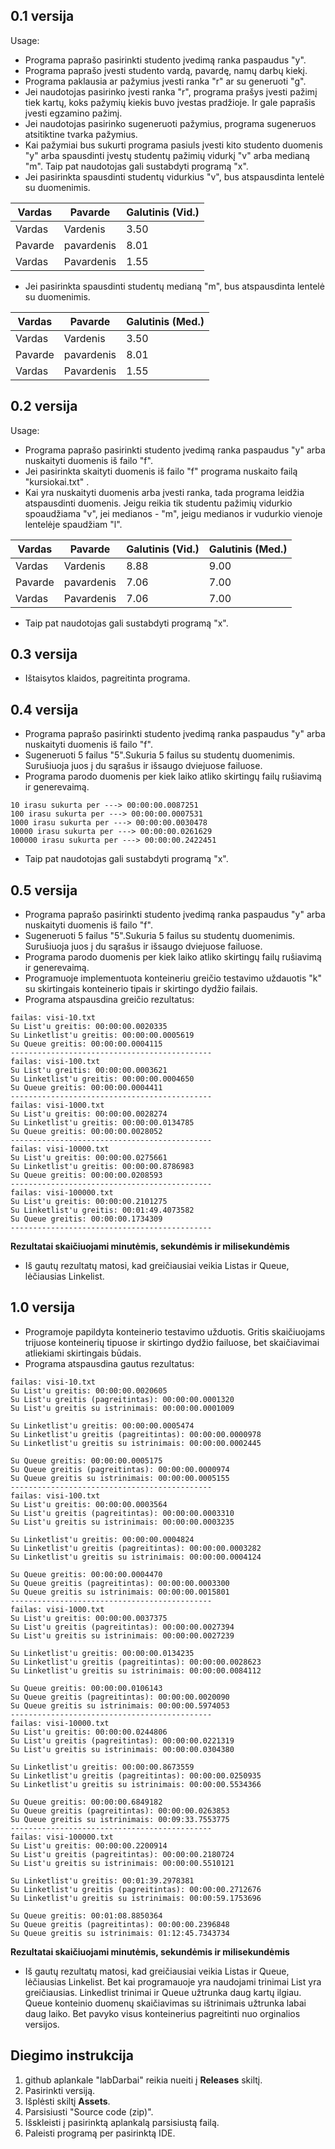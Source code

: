 ## 0.1 versija ##

Usage:
- Programa paprašo pasirinkti studento įvedimą ranka paspaudus "y".
- Programa paprašo įvesti studento vardą, pavardę, namų darbų kiekį.
- Programa paklausia ar pažymius įvesti ranka "r" ar su generuoti "g".
- Jei naudotojas pasirinko įvesti ranka "r", programa prašys įvesti pažimį tiek kartų, koks pažymių kiekis buvo įvestas pradžioje. Ir gale paprašis įvesti egzamino pažimį.
- Jei naudotojas pasirinko sugeneruoti pažymius, programa sugeneruos atsitiktine tvarka pažymius.
- Kai pažymiai bus sukurti programa pasiuls įvesti kito studento duomenis "y" arba  spausdinti įvestų studentų pažimių vidurkį "v" arba medianą "m". Taip pat naudotojas gali sustabdyti programą "x".
- Jei pasirinkta spausdinti studentų vidurkius "v", bus atspausdinta lentelė su duomenimis.

|  Vardas  |  Pavarde   |  Galutinis (Vid.)  |
|----------|------------|--------------------|
|  Vardas  | Vardenis   |        3.50        |
|  Pavarde | pavardenis |        8.01        |
|  Vardas  | Pavardenis |        1.55        |
      
- Jei pasirinkta spausdinti studentų medianą "m", bus atspausdinta lentelė su duomenimis.

|  Vardas  |  Pavarde   |  Galutinis (Med.)  |
|----------|------------|--------------------|
|  Vardas  | Vardenis   |        3.50        |
|  Pavarde | pavardenis |        8.01        |
|  Vardas  | Pavardenis |        1.55        |


## 0.2 versija ##

Usage:
- Programa paprašo pasirinkti studento įvedimą ranka paspaudus "y" arba nuskaityti duomenis iš failo "f".
- Jei pasirinkta skaityti duomenis iš failo "f" programa nuskaito failą "kursiokai.txt" .
- Kai yra nuskaityti duomenis arba įvesti ranka, tada programa leidžia atspausdinti duomenis. Jeigu reikia tik studentu pažimių vidurkio spoaudžiama  "v", jei medianos - "m", jeigu medianos ir vudurkio vienoje lentelėje spaudžiam "l".

|  Vardas  |  Pavarde   |  Galutinis (Vid.)  |  Galutinis (Med.)  |
|----------|------------|--------------------|--------------------|
|  Vardas  | Vardenis   |        8.88        |        9.00        |
|  Pavarde | pavardenis |        7.06        |        7.00        |
|  Vardas  | Pavardenis |        7.06        |        7.00        |

- Taip pat naudotojas gali sustabdyti programą "x".
      
## 0.3 versija ##

- Ištaisytos klaidos, pagreitinta programa.

## 0.4 versija ##

- Programa paprašo pasirinkti studento įvedimą ranka paspaudus "y" arba nuskaityti duomenis iš failo "f".
- Sugeneruoti 5 failus "5".Sukuria 5 failus su studentų duomenimis. Surušiuoja juos į du sąrašus ir išsaugo dviejuose failuose.
- Programa parodo duomenis per kiek laiko atliko skirtingų failų rušiavimą ir generevaimą. 

````
10 irasu sukurta per ---> 00:00:00.0087251
100 irasu sukurta per ---> 00:00:00.0007531
1000 irasu sukurta per ---> 00:00:00.0030478
10000 irasu sukurta per ---> 00:00:00.0261629
100000 irasu sukurta per ---> 00:00:00.2422451
````
- Taip pat naudotojas gali sustabdyti programą "x".

## 0.5 versija ##

- Programa paprašo pasirinkti studento įvedimą ranka paspaudus "y" arba nuskaityti duomenis iš failo "f".
- Sugeneruoti 5 failus "5".Sukuria 5 failus su studentų duomenimis. Surušiuoja juos į du sąrašus ir išsaugo dviejuose failuose.
- Programa parodo duomenis per kiek laiko atliko skirtingų failų rušiavimą ir generevaimą. 
- Programuoje implementuota konteineriu greičio testavimo uždauotis "k" su skirtingais konteinerio tipais ir skirtingo dydžio failais.
- Programa atspausdina greičio rezultatus:
````
failas: visi-10.txt
Su List'u greitis: 00:00:00.0020335
Su Linketlist'u greitis: 00:00:00.0005619
Su Queue greitis: 00:00:00.0004115
---------------------------------------------
failas: visi-100.txt
Su List'u greitis: 00:00:00.0003621
Su Linketlist'u greitis: 00:00:00.0004650
Su Queue greitis: 00:00:00.0004411
---------------------------------------------
failas: visi-1000.txt
Su List'u greitis: 00:00:00.0028274
Su Linketlist'u greitis: 00:00:00.0134785
Su Queue greitis: 00:00:00.0028052
---------------------------------------------
failas: visi-10000.txt
Su List'u greitis: 00:00:00.0275661
Su Linketlist'u greitis: 00:00:00.8786983
Su Queue greitis: 00:00:00.0208593
---------------------------------------------
failas: visi-100000.txt
Su List'u greitis: 00:00:00.2101275
Su Linketlist'u greitis: 00:01:49.4073582
Su Queue greitis: 00:00:00.1734309
---------------------------------------------
````
**Rezultatai skaičiuojami minutėmis, sekundėmis ir milisekundėmis**
- Iš gautų rezultatų matosi, kad greičiausiai veikia Listas ir Queue, lėčiausias Linkelist.

## 1.0 versija ##
- Programoje papildyta konteinerio testavimo užduotis. Gritis skaičiuojams trijuose konteinerių tipuose ir skirtingo dydžio failuose, bet skaičiavimai atliekiami skirtingais būdais.
- Programa atspausdina gautus rezultatus:
````
failas: visi-10.txt
Su List'u greitis: 00:00:00.0020605
Su List'u greitis (pagreitintas): 00:00:00.0001320
Su List'u greitis su istrinimais: 00:00:00.0001009

Su Linketlist'u greitis: 00:00:00.0005474
Su Linketlist'u greitis (pagreitintas): 00:00:00.0000978
Su Linketlist'u greitis su istrinimais: 00:00:00.0002445

Su Queue greitis: 00:00:00.0005175
Su Queue greitis (pagreitintas): 00:00:00.0000974
Su Queue greitis su istrinimais: 00:00:00.0005155
---------------------------------------------
failas: visi-100.txt
Su List'u greitis: 00:00:00.0003564
Su List'u greitis (pagreitintas): 00:00:00.0003310
Su List'u greitis su istrinimais: 00:00:00.0003235

Su Linketlist'u greitis: 00:00:00.0004824
Su Linketlist'u greitis (pagreitintas): 00:00:00.0003282
Su Linketlist'u greitis su istrinimais: 00:00:00.0004124

Su Queue greitis: 00:00:00.0004470
Su Queue greitis (pagreitintas): 00:00:00.0003300
Su Queue greitis su istrinimais: 00:00:00.0015801
---------------------------------------------
failas: visi-1000.txt
Su List'u greitis: 00:00:00.0037375
Su List'u greitis (pagreitintas): 00:00:00.0027394
Su List'u greitis su istrinimais: 00:00:00.0027239

Su Linketlist'u greitis: 00:00:00.0134235
Su Linketlist'u greitis (pagreitintas): 00:00:00.0028623
Su Linketlist'u greitis su istrinimais: 00:00:00.0084112

Su Queue greitis: 00:00:00.0106143
Su Queue greitis (pagreitintas): 00:00:00.0020090
Su Queue greitis su istrinimais: 00:00:00.5974053
---------------------------------------------
failas: visi-10000.txt
Su List'u greitis: 00:00:00.0244806
Su List'u greitis (pagreitintas): 00:00:00.0221319
Su List'u greitis su istrinimais: 00:00:00.0304380

Su Linketlist'u greitis: 00:00:00.8673559
Su Linketlist'u greitis (pagreitintas): 00:00:00.0250935
Su Linketlist'u greitis su istrinimais: 00:00:00.5534366

Su Queue greitis: 00:00:00.6849182
Su Queue greitis (pagreitintas): 00:00:00.0263853
Su Queue greitis su istrinimais: 00:09:33.7553775
---------------------------------------------
failas: visi-100000.txt
Su List'u greitis: 00:00:00.2200914
Su List'u greitis (pagreitintas): 00:00:00.2180724
Su List'u greitis su istrinimais: 00:00:00.5510121

Su Linketlist'u greitis: 00:01:39.2978381
Su Linketlist'u greitis (pagreitintas): 00:00:00.2712676
Su Linketlist'u greitis su istrinimais: 00:00:59.1753696

Su Queue greitis: 00:01:08.8850364
Su Queue greitis (pagreitintas): 00:00:00.2396848
Su Queue greitis su istrinimais: 01:12:45.7343734
````
**Rezultatai skaičiuojami minutėmis, sekundėmis ir milisekundėmis**
- Iš gautų rezultatų matosi, kad greičiausiai veikia Listas ir Queue, lėčiausias Linkelist. Bet kai programauoje yra naudojami trinimai List yra greičiausias. Linkedlist trinimai ir Queue užtrunka daug kartų ilgiau. Queue konteinio duomenų skaičiavimas su ištrinimais užtrunka labai daug laiko. Bet pavyko visus konteinerius pagreitinti nuo orginalios versijos.

## Diegimo instrukcija ##

1. github aplankale "labDarbai" reikia nueiti į **Releases** skiltį.
2. Pasirinkti versiją.
3. Išplėsti skiltį **Assets**.
4. Parsisiusti "Source code (zip)".
5. Išskleisti į pasirinktą aplankalą parsisiustą failą.
6. Paleisti programą per pasirinktą IDE.
